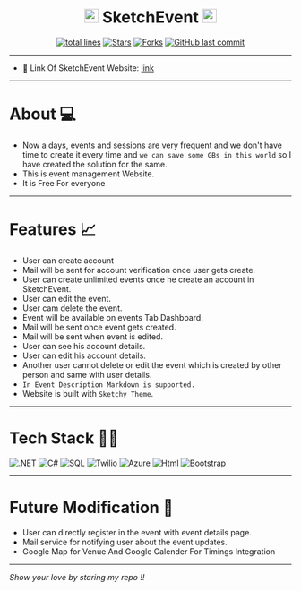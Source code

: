<h1 align="center"><img src="https://user-images.githubusercontent.com/76911582/198497528-58826a25-b6ca-40cf-839c-b410c933e9a5.png" width="25px"/> SketchEvent <img src="https://user-images.githubusercontent.com/76911582/198497528-58826a25-b6ca-40cf-839c-b410c933e9a5.png" width="25px"/></h1>



<div align="center">
<a href="https://github.com/vasu-1/SketchEvent"><img src="https://sloc.xyz/github/vasu-1/SketchEvent?style=for-the-badge" alt="total lines"/></a>
<a href="https://github.com/vasu-1/SketchEvent"><img src="https://img.shields.io/github/stars/vasu-1/SketchEvent" alt="Stars"/></a>
<a href="https://github.com/vasu-1/SketchEvent/network/members"><img src="https://img.shields.io/github/forks/vasu-1/SketchEvent" alt="Forks"/></a>
<a href="https://github.com/vasu-1/SketchEvent/commits"><img alt="GitHub last commit" src="https://img.shields.io/github/last-commit/vasu-1/SketchEvent?logo=github"></a>
</div>

---

- :link: Link Of SketchEvent Website: [link]([https://github.com/vasu-1/SketchEvent](https://sketchevent.azurewebsites.net/))

---

# About :computer:
 
- Now a days, events and sessions are very frequent and we don't have time to create it every time and `we can save some GBs in this world` so I have created the solution for the same.
- This is event management Website.
- It is Free For everyone

---

# Features :chart_with_upwards_trend:
- User can create account
- Mail will be sent for account verification once user gets create.
- User can create unlimited events once he create an account in SketchEvent.
- User can edit the event.
- User cam delete the event.
- Event will be available on events Tab Dashboard.
- Mail will be sent once event gets created.
- Mail will be sent when event is edited.
- User can see his account details. 
- User can edit his account details.
- Another user cannot delete or edit the event which is created by other person and same with user details.
- `In Event Description Markdown is supported.`
- Website is built with `Sketchy Theme`.

---

# Tech Stack 👨‍💻

![.NET](https://img.shields.io/badge/.NET-512BD4?style=for-the-badge&logo=dotnet&logoColor=white)
![C#](https://img.shields.io/badge/C%23-239120?style=for-the-badge&logo=c-sharp&logoColor=white)
![SQL](https://img.shields.io/badge/Microsoft%20SQL%20Server-CC2927?style=for-the-badge&logo=microsoft%20sql%20server&logoColor=white)
![Twilio](https://img.shields.io/badge/Twilio-F22F46?style=for-the-badge&logo=Twilio&logoColor=white)
![Azure](https://img.shields.io/badge/microsoft%20azure-0089D6?style=for-the-badge&logo=microsoft-azure&logoColor=white)
![Html](https://img.shields.io/badge/HTML5-E34F26?style=for-the-badge&logo=html5&logoColor=white)
![Bootstrap](https://img.shields.io/badge/Bootstrap-563D7C?style=for-the-badge&logo=bootstrap&logoColor=white)

---

# Future Modification :rocket:

- User can directly register in the event with event details page.
- Mail service for notifying user about the event updates.
- Google Map for Venue And Google Calender For Timings Integration

---

*Show your love by staring my repo !!*
